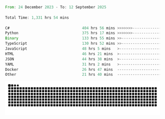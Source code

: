 <!--START_SECTION:waka-->

```rust
From: 24 December 2023 - To: 12 September 2025

Total Time: 1,331 hrs 54 mins

C#                                 404 hrs 56 mins >>>>>>>------------------   29.92 %
Python                             375 hrs 17 mins >>>>>>>------------------   27.73 %
Binary                             133 hrs 55 mins >>-----------------------   09.89 %
TypeScript                         130 hrs 52 mins >>-----------------------   09.67 %
JavaScript                         48 hrs 5 mins   >------------------------   03.55 %
HTML                               46 hrs 21 mins  >------------------------   03.42 %
JSON                               44 hrs 38 mins  >------------------------   03.30 %
YAML                               31 hrs 2 mins   >------------------------   02.29 %
Docker                             26 hrs 47 mins  -------------------------   01.98 %
Other                              21 hrs 40 mins  -------------------------   01.60 %
```

<!--END_SECTION:waka-->


<picture>
  <source media="(prefers-color-scheme: dark)" srcset="https://raw.githubusercontent.com/jeerawut97/jeerawut97/output/github-contribution-grid-snake.svg">
  <img alt="github contribution grid snake animation" src="https://raw.githubusercontent.com/jeerawut97/jeerawut97/output/github-contribution-grid-snake.svg">
</picture>
